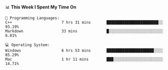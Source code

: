 
<!--START_SECTION:waka-->
📊 **This Week I Spent My Time On** 

```text
💬 Programming Languages: 
C++                      7 hrs 31 mins       ███████████████████████░░   93.19% 
Markdown                 33 mins             █░░░░░░░░░░░░░░░░░░░░░░░░   6.81%

💻 Operating System: 
Windows                  6 hrs 53 mins       █████████████████████░░░░   85.29% 
Mac                      1 hr 11 mins        ███░░░░░░░░░░░░░░░░░░░░░░   14.71%

```


<!--END_SECTION:waka-->
